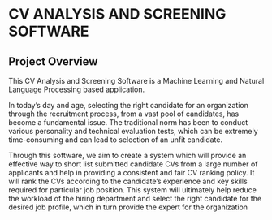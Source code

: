 # CV ANALYSIS AND SCREENING SOFTWARE

## Project Overview 
This CV Analysis and Screening Software is a Machine Learning and Natural Language Processing based application. 

In today’s day and age, selecting the right candidate for an organization through the recruitment 
process, from a vast pool of candidates, has become a fundamental issue. The traditional norm 
has been to conduct various personality and technical evaluation tests, which can be extremely 
time-consuming and can lead to selection of an unfit candidate. 

Through this software, we aim to create a system which will provide an effective way to short 
list submitted candidate CVs from a large number of applicants and help in providing a 
consistent and fair CV ranking policy. It will rank the CVs according to the candidate’s 
experience and key skills required for particular job position. 
This system will ultimately help reduce the workload of the hiring department and select the 
right candidate for the desired job profile, which in turn provide the expert for the organization
